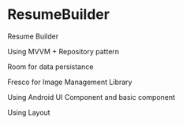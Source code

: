 # ResumeBuilder
Resume Builder

Using MVVM + Repository pattern

Room for data persistance

Fresco for Image Management Library

Using Android UI Component and basic component

Using Layout

